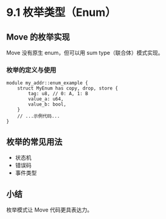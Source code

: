 # 9.1 枚举类型（Enum）

## Move 的枚举实现

Move 没有原生 enum，但可以用 sum type（联合体）模式实现。

### 枚举的定义与使用
```move
module my_addr::enum_example {
    struct MyEnum has copy, drop, store {
        tag: u8, // 0: A, 1: B
        value_a: u64,
        value_b: bool,
    }
    // ...示例代码...
}
```

## 枚举的常见用法
- 状态机
- 错误码
- 事件类型

## 小结
枚举模式让 Move 代码更具表达力。
